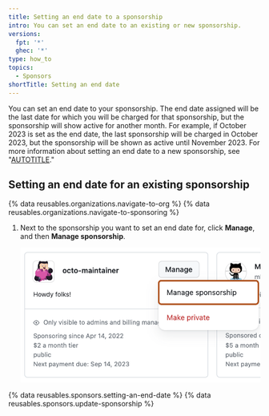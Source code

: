 ```yaml
---
title: Setting an end date to a sponsorship
intro: You can set an end date to an existing or new sponsorship.
versions:
  fpt: '*'
  ghec: '*'
type: how_to
topics:
  - Sponsors
shortTitle: Setting an end date
---
```


You can set an end date to your sponsorship. The end date assigned will be the last date for which you will be charged for that sponsorship, but the sponsorship will show active for another month. For example, if October 2023 is set as the end date, the last sponsorship will be charged in October 2023, but the sponsorship will be shown as active until November 2023. For more information about setting an end date to a new sponsorship, see "[AUTOTITLE](/sponsors/sponsoring-open-source-contributors/sponsoring-an-open-source-contributor)."

## Setting an end date for an existing sponsorship

{% data reusables.organizations.navigate-to-org %}
{% data reusables.organizations.navigate-to-sponsoring %}
1. Next to the sponsorship you want to set an end date for, click **Manage**, and then **Manage sponsorship**.

   ![Screenshot of a sponsorship. The "Manage" dropdown menu is expanded and "Manage sponsorship" is outlined in dark orange.](/assets/images/help/sponsors/manage-sponsorship.png)

{% data reusables.sponsors.setting-an-end-date %}
{% data reusables.sponsors.update-sponsorship %}
